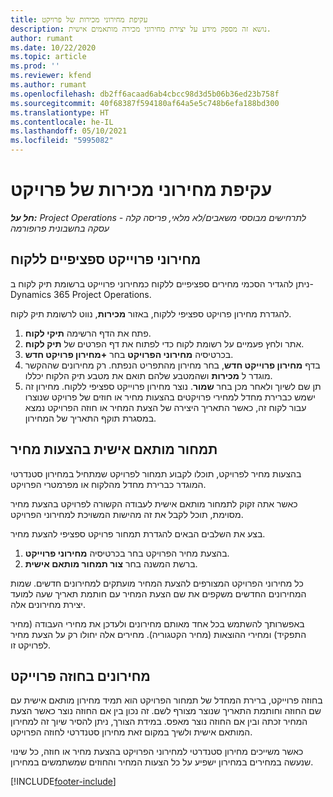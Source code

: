 ```yaml
---
title: עקיפת מחירוני מכירות של פרויקט
description: נושא זה מספק מידע על יצירת מחירוני מכירה מותאמים אישית.
author: rumant
ms.date: 10/22/2020
ms.topic: article
ms.prod: ''
ms.reviewer: kfend
ms.author: rumant
ms.openlocfilehash: db2ff6acaad6ab4cbcc98d3d5b06b36ed23b758f
ms.sourcegitcommit: 40f68387f594180af64a5e5c748b6efa188bd300
ms.translationtype: HT
ms.contentlocale: he-IL
ms.lasthandoff: 05/10/2021
ms.locfileid: "5995082"
---
```

# <a name="override-project-sales-price-lists"></a>עקיפת מחירוני מכירות של פרויקט

_**חל על:** Project Operations לתרחישים מבוססי משאבים/לא מלאי, פריסה קלה - עסקה בחשבונית פרופורמה_

## <a name="customer-specific-project-price-lists"></a>מחירוני פרוייקט ספציפיים ללקוח

ניתן להגדיר הסכמי מחירים ספציפיים ללקוח כמחירוני פרוייקט ברשומת תיק לקוח ב- Dynamics 365 Project Operations.

להגדרת מחירון פרויקט ספציפי ללקוח, באזור **מכירות**, נווט לרשומת תיק לקוח.

1. פתח את הדף הרשימה **תיקי לקוח**.
2. אתר ולחץ פעמיים על רשומת לקוח כדי לפתוח את דף הפרטים של **תיק לקוח**.
3. בכרטיסיה **מחירוני הפרויקט** בחר **+מחירון פרויקט חדש**.
4. בדף **מחירון פרוייקט חדש**, בחר מחירון מהתפריט הנפתח. רק מחירונים שההקשר מוגדר ל **מכירות** ושהמטבע שלהם תואם את מטבע תיק הלקוח יכללו.
5. תן שם לשיוך ולאחר מכן בחר **שמור**. נוצר מחירון פרוייקט ספציפי ללקוח. מחירון זה ישמש כברירת מחדל למחירי פרויקטים בהצעות מחיר או חוזים של פרויקט שנוצרו עבור לקוח זה, כאשר התאריך היצירה של הצעת המחיר או חוזה הפרויקט נמצא במסגרת תוקף התאריך של המחירון.

## <a name="custom-pricing-on-project-quotes"></a>תמחור מותאם אישית בהצעות מחיר

בהצעות מחיר לפרויקט, תוכלו לקבוע תמחור לפרויקט שמתחיל במחירון סטנדרטי המוגדר כברירת מחדל מהלקוח או מפרמטרי הפרויקט.

כאשר אתה זקוק לתמחור מותאם אישית לעבודה הקשורה לפרויקט בהצעת מחיר מסוימת, תוכל לקבל את זה מהישות המשויכת למחירוני הפרויקט.

בצע את השלבים הבאים להגדרת תמחור פרויקט ספציפי להצעת מחיר.

1. בהצעת מחיר הפרויקט בחר בכרטיסיה **מחירוני פרוייקט**.
2. ברשת המשנה בחר **צור תמחור מותאם אישית**.

כל מחירוני הפרויקט המצורפים להצעת המחיר מועתקים למחירונים חדשים. שמות המחירונים החדשים משקפים את שם הצעת המחיר עם חותמת תאריך שעה למועד יצירת מחירונים אלה.

באפשרותך להשתמש בכל אחד מאותם מחירונים ולעדכן את מחירי העבודה (מחיר התפקיד) ומחירי ההוצאות (מחיר הקטגוריה). מחירים אלה יחולו רק על הצעת מחיר לפרויקט זו.

## <a name="price-lists-on-a-project-contract"></a>מחירונים בחוזה פרוייקט‬

בחוזה פרוייקט, ברירת המחדל של תמחור הפרויקט הוא תמיד מחירון מותאם אישית עם שם החוזה וחותמת התאריך שנוצר מצורף לשם. זה נכון בין אם החוזה נוצר כאשר הצעת המחיר זכתה ובין אם החוזה נוצר מאפס. במידת הצורך, ניתן להסיר שיוך זה למחירון המותאם אישית ולשיך במקום זאת מחירון סטנדרטי לחוזה הפרויקט.

כאשר משייכים מחירון סטנדרטי למחירוני הפרויקט בהצעת מחיר או חוזה, כל שינוי שנעשה במחירים במחירון ישפיע על כל הצעות המחיר והחוזים שמשתמשים במחירון.


[!INCLUDE[footer-include](../includes/footer-banner.md)]
